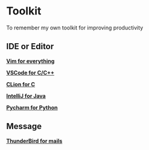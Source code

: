 # Toolkit
To remember my own toolkit for improving productivity

## IDE or Editor
[**Vim for everything**]()

[**VSCode for C/C++**]()

[**CLion for C**]()

[**IntelliJ for Java**]()

[**Pycharm for Python**]()

## Message
[**ThunderBird for mails**]()

